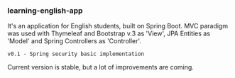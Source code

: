 ### learning-english-app
It's an application for English students, built on Spring Boot.
MVC paradigm was used with Thymeleaf and Bootstrap v.3 as 'View', JPA Entities as 'Model' and Spring Controllers as 'Controller'.

```
v0.1 - Spring security basic implementation

```
Current version is stable, but a lot of improvements are coming.
